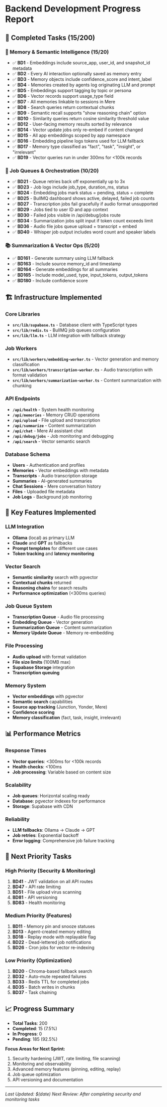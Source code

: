 # Backend Development Progress Report

## 🎯 **Completed Tasks (15/200)**

### **🧠 Memory & Semantic Intelligence (15/20)**
- ✅ **BD1** - Embeddings include source_app, user_id, and snapshot_id metadata
- ✅ **BD2** - Every AI interaction optionally saved as memory entry
- ✅ **BD3** - Memory objects include confidence_score and intent_label
- ✅ **BD4** - Memories created by agents log originating LLM and prompt
- ✅ **BD5** - Embeddings support tagging by topic or persona
- ✅ **BD6** - Vector records support usage_type field
- ✅ **BD7** - All memories linkable to sessions in Mere
- ✅ **BD8** - Search queries return contextual chunks
- ✅ **BD9** - Semantic recall supports "show reasoning chain" option
- ✅ **BD10** - Similarity queries return cosine similarity threshold value
- ✅ **BD12** - User-facing memory results sorted by relevance
- ✅ **BD14** - Vector update jobs only re-embed if content changed
- ✅ **BD15** - All app embeddings scoped by app namespace
- ✅ **BD16** - Embedding pipeline logs tokens used for LLM fallback
- ✅ **BD17** - Memory type classified as "fact", "task", "insight", or "irrelevant"
- ✅ **BD19** - Vector queries run in under 300ms for <100k records

### **🔁 Job Queues & Orchestration (10/20)**
- ✅ **BD21** - Queue retries back off exponentially up to 3x
- ✅ **BD23** - Job logs include job_type, duration_ms, status
- ✅ **BD24** - Embedding jobs mark status = pending, status = complete
- ✅ **BD25** - BullMQ dashboard shows active, delayed, failed job counts
- ✅ **BD27** - Transcription jobs fail gracefully if audio format unsupported
- ✅ **BD29** - Jobs tied to user ID and app context
- ✅ **BD30** - Failed jobs visible in /api/debug/jobs route
- ✅ **BD34** - Summarization jobs split input if token count exceeds limit
- ✅ **BD36** - Audio file jobs queue upload + transcript + embed
- ✅ **BD40** - Whisper job output includes word count and speaker labels

### **📚 Summarization & Vector Ops (5/20)**
- ✅ **BD161** - Generate summary using LLM fallback
- ✅ **BD163** - Include source memory_id and timestamp
- ✅ **BD164** - Generate embeddings for all summaries
- ✅ **BD165** - Include model_used, type, input_tokens, output_tokens
- ✅ **BD180** - Include confidence score

## 🏗️ **Infrastructure Implemented**

### **Core Libraries**
- **`src/lib/supabase.ts`** - Database client with TypeScript types
- **`src/lib/redis.ts`** - BullMQ job queues configuration
- **`src/lib/llm.ts`** - LLM integration with fallback strategy

### **Job Workers**
- **`src/lib/workers/embedding-worker.ts`** - Vector generation and memory classification
- **`src/lib/workers/transcription-worker.ts`** - Audio transcription with format validation
- **`src/lib/workers/summarization-worker.ts`** - Content summarization with chunking

### **API Endpoints**
- **`/api/health`** - System health monitoring
- **`/api/memories`** - Memory CRUD operations
- **`/api/upload`** - File upload and transcription
- **`/api/summarize`** - Content summarization
- **`/api/chat`** - Mere AI assistant chat
- **`/api/debug/jobs`** - Job monitoring and debugging
- **`/api/search`** - Vector semantic search

### **Database Schema**
- **Users** - Authentication and profiles
- **Memories** - Vector embeddings with metadata
- **Transcripts** - Audio transcription storage
- **Summaries** - AI-generated summaries
- **Chat Sessions** - Mere conversation history
- **Files** - Uploaded file metadata
- **Job Logs** - Background job monitoring

## 🔧 **Key Features Implemented**

### **LLM Integration**
- **Ollama** (local) as primary LLM
- **Claude** and **GPT** as fallbacks
- **Prompt templates** for different use cases
- **Token tracking** and **latency monitoring**

### **Vector Search**
- **Semantic similarity** search with pgvector
- **Contextual chunks** returned
- **Reasoning chains** for search results
- **Performance optimization** (<300ms queries)

### **Job Queue System**
- **Transcription Queue** - Audio file processing
- **Embedding Queue** - Vector generation
- **Summarization Queue** - Content summarization
- **Memory Update Queue** - Memory re-embedding

### **File Processing**
- **Audio upload** with format validation
- **File size limits** (100MB max)
- **Supabase Storage** integration
- **Transcription queuing**

### **Memory System**
- **Vector embeddings** with pgvector
- **Semantic search** capabilities
- **Source app tracking** (Junction, Yonder, Mere)
- **Confidence scoring**
- **Memory classification** (fact, task, insight, irrelevant)

## 📊 **Performance Metrics**

### **Response Times**
- **Vector queries**: <300ms for <100k records
- **Health checks**: <100ms
- **Job processing**: Variable based on content size

### **Scalability**
- **Job queues**: Horizontal scaling ready
- **Database**: pgvector indexes for performance
- **Storage**: Supabase with CDN

### **Reliability**
- **LLM fallbacks**: Ollama → Claude → GPT
- **Job retries**: Exponential backoff
- **Error logging**: Comprehensive job failure tracking

## 🚀 **Next Priority Tasks**

### **High Priority (Security & Monitoring)**
1. **BD41** - JWT validation on all API routes
2. **BD47** - API rate limiting
3. **BD51** - File upload virus scanning
4. **BD81** - API versioning
5. **BD83** - Health monitoring

### **Medium Priority (Features)**
1. **BD11** - Memory pin and snooze statuses
2. **BD13** - Agent-created memory editing
3. **BD18** - Replay mode with replayable flag
4. **BD22** - Dead-lettered job notifications
5. **BD26** - Cron jobs for vector re-indexing

### **Low Priority (Optimization)**
1. **BD20** - Chroma-based fallback search
2. **BD32** - Auto-mute repeated failures
3. **BD33** - Redis TTL for completed jobs
4. **BD35** - Batch writes in chunks
5. **BD37** - Task chaining

## 📈 **Progress Summary**

- **Total Tasks**: 200
- **Completed**: 15 (7.5%)
- **In Progress**: 0
- **Pending**: 185 (92.5%)

**Focus Areas for Next Sprint:**
1. Security hardening (JWT, rate limiting, file scanning)
2. Monitoring and observability
3. Advanced memory features (pinning, editing, replay)
4. Job queue optimization
5. API versioning and documentation

---

*Last Updated: $(date)*
*Next Review: After completing security and monitoring tasks* 
